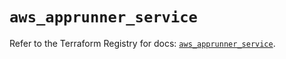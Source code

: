 # `aws_apprunner_service`

Refer to the Terraform Registry for docs: [`aws_apprunner_service`](https://registry.terraform.io/providers/hashicorp/aws/5.42.0/docs/resources/apprunner_service).
